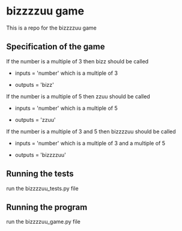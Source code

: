 # bizzzzuu game

This is a repo for the bizzzzuu game

## Specification of the game
If the number is a multiple of 3 then bizz should be called

- inputs = 'number' which is a multiple of 3

- outputs = 'bizz'

If the number is a multiple of 5 then zzuu should be called

- inputs = 'number' which is a multiple of 5

- outputs = 'zzuu'

If the number is a multiple of 3 and 5 then bizzzzuu should be called

- inputs = 'number' which is a multiple of 3 and a multiple of 5

- outputs = 'bizzzzuu'

## Running the tests
run the bizzzzuu_tests.py file

## Running the program
run the bizzzzuu_game.py file